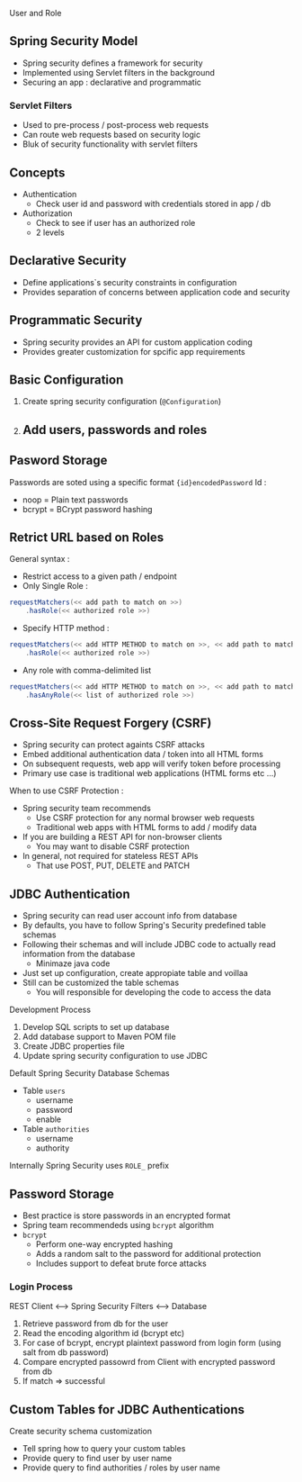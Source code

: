 User and Role

## Spring Security Model
- Spring security defines a framework for security
- Implemented using Servlet filters in the background
- Securing an app : declarative and programmatic

### Servlet Filters
- Used to pre-process / post-process web requests
- Can route web requests based on security logic
- Bluk of security functionality with servlet filters

## Concepts
- Authentication
	- Check user id and password with credentials stored in app / db
- Authorization
	- Check to see if user has an authorized role
	- 2 levels

## Declarative Security
- Define applications`s security constraints in configuration
- Provides separation of concerns between application code and security 

## Programmatic Security
- Spring security provides an API for custom application coding
- Provides greater customization for spcific app requirements

## Basic Configuration
1. Create spring security configuration (`@Configuration`)
2. Add users, passwords and roles
	- 

## Pasword Storage
Passwords are soted using a specific format
`{id}encodedPassword`
Id :
- noop = Plain text passwords
- bcrypt = BCrypt password hashing

## Retrict URL based on Roles

General syntax :
- Restrict access to a given path / endpoint
- Only Single Role :
```java
requestMatchers(<< add path to match on >>)
	.hasRole(<< authorized role >>)
```
- Specify HTTP method :
```java
requestMatchers(<< add HTTP METHOD to match on >>, << add path to match on >>)
	.hasRole(<< authorized role >>)
```
- Any role with comma-delimited list
```java
requestMatchers(<< add HTTP METHOD to match on >>, << add path to match on >>)
	.hasAnyRole(<< list of authorized role >>)
```

## Cross-Site Request Forgery (CSRF)
- Spring security can protect againts CSRF attacks
- Embed additional authentication data / token into all HTML forms
- On subsequent requests, web app will verify token before processing
- Primary use case is traditional web applications (HTML forms etc ...)

When to use CSRF Protection :
- Spring security team recommends
	- Use CSRF protection for any normal browser web requests
	- Traditional web apps with HTML forms to add / modify data
- If you are building a REST API for non-browser clients
	- You may want to disable CSRF protection
- In general, not required for stateless REST APIs
	- That use POST, PUT, DELETE and PATCH

## JDBC Authentication
- Spring security can read user account info from database
- By defaults, you have to follow Spring's Security predefined table schemas
- Following their schemas and will include JDBC code to actually read information from the database
	- Minimaze java code
- Just set up configuration, create appropiate table and voillaa
- Still can be customized the table schemas
	- You will responsible for developing the code to access the data

Development Process
1. Develop SQL scripts to set up database
2. Add database support to Maven POM file
3. Create JDBC properties file
4. Update spring security configuration to use JDBC

Default Spring Security Database Schemas
- Table `users` 
	- username
	- password
	- enable
- Table `authorities`
	- username
	- authority

Internally Spring Security uses `ROLE_` prefix

## Password Storage
- Best practice is store passwords in an encrypted format
- Spring team recommendeds using `bcrypt` algorithm
- `bcrypt`
	- Perform one-way encrypted hashing
	- Adds a random salt to the password for additional protection
	- Includes support to defeat brute force attacks

### Login Process
REST Client <--> Spring Security Filters <--> Database
1. Retrieve password from db for the user
2. Read the encoding algorithm id (bcrypt etc)
3. For case of bcrypt, encrypt plaintext password from login form (using salt from db password)
4. Compare encrypted passowrd from Client with encrypted password from db
5. If match => successful

## Custom Tables for JDBC Authentications
Create security schema customization
- Tell spring how to query your custom tables
- Provide query to find user by user name
- Provide query to find authorities / roles by user name
